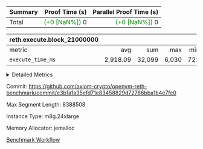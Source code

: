 | Summary | Proof Time (s) | Parallel Proof Time (s) |
|:---|---:|---:|
| Total | <span style='color: green'>(+0 [NaN%])</span> 0 | <span style='color: green'>(+0 [NaN%])</span> 0 |


| reth.execute.block_21000000 |||||
|:---|---:|---:|---:|---:|
|metric|avg|sum|max|min|
| `execute_time_ms     ` |  2,918.09 |  32,099 |  6,030 |  721 |



<details>
<summary>Detailed Metrics</summary>

| group | block_number | num_segments |
| --- | --- | --- |
| reth.execute.block_21000000 | 21000000 | 11 | 

| group | block_number | segment | execute_time_ms |
| --- | --- | --- | --- |
| reth.execute.block_21000000 | 21000000 | 0 | 3,040 | 
| reth.execute.block_21000000 | 21000000 | 1 | 2,917 | 
| reth.execute.block_21000000 | 21000000 | 10 | 721 | 
| reth.execute.block_21000000 | 21000000 | 2 | 2,770 | 
| reth.execute.block_21000000 | 21000000 | 3 | 859 | 
| reth.execute.block_21000000 | 21000000 | 4 | 6,030 | 
| reth.execute.block_21000000 | 21000000 | 5 | 3,336 | 
| reth.execute.block_21000000 | 21000000 | 6 | 3,529 | 
| reth.execute.block_21000000 | 21000000 | 7 | 3,441 | 
| reth.execute.block_21000000 | 21000000 | 8 | 3,330 | 
| reth.execute.block_21000000 | 21000000 | 9 | 2,126 | 

</details>


Commit: https://github.com/axiom-crypto/openvm-reth-benchmark/commit/e3b1a1a35efd71e83458829d72786bba1b4e7fc0

Max Segment Length: 8388508

Instance Type: m8g.24xlarge

Memory Allocator: jemalloc

[Benchmark Workflow](https://github.com/axiom-crypto/openvm-reth-benchmark/actions/runs/14675111999)
